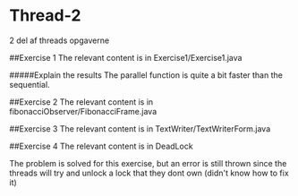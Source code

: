 # Thread-2
2 del af threads opgaverne


##Exercise 1
  The relevant content is in Exercise1/Exercise1.java

#####Explain the results
  The parallel function is quite a bit faster than the sequential. 
  
  
##Exercise 2
  The relevant content is in fibonacciObserver/FibonacciFrame.java

  
##Exercise 3
  The relevant content is in TextWriter/TextWriterForm.java
  
  
##Exercise 4
  The relevant content is in DeadLock
  
  The problem is solved for this exercise, but an error is still thrown since the threads will try and unlock a lock that they dont own (didn't know how to fix it) 
  
